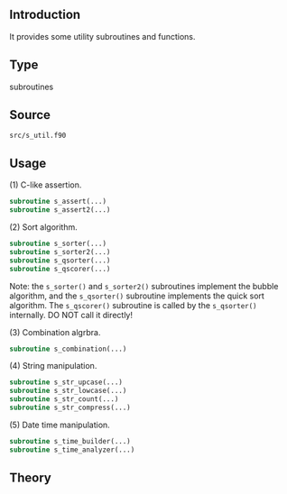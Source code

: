 ## Introduction

It provides some utility subroutines and functions.

## Type

subroutines

## Source

`src/s_util.f90`

## Usage

(1) C-like assertion.

```fortran
subroutine s_assert(...)
subroutine s_assert2(...)
```

(2) Sort algorithm.

```fortran
subroutine s_sorter(...)
subroutine s_sorter2(...)
subroutine s_qsorter(...)
subroutine s_qscorer(...)
```

Note: the `s_sorter()` and `s_sorter2()` subroutines implement the bubble algorithm, and the `s_qsorter()` subroutine implements the quick sort algorithm. The `s_qscorer()` subroutine is called by the `s_qsorter()` internally. DO NOT call it directly!

(3) Combination algrbra.

```fortran
subroutine s_combination(...)
```

(4) String manipulation.

```fortran
subroutine s_str_upcase(...)
subroutine s_str_lowcase(...)
subroutine s_str_count(...)
subroutine s_str_compress(...)
```

(5) Date time manipulation.

```fortran
subroutine s_time_builder(...)
subroutine s_time_analyzer(...)
```

## Theory
